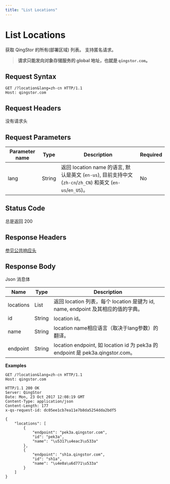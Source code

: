 ```yaml
---
title: "List Locations"
---
```


# List Locations

获取 QingStor 的所有(部署区域) 列表。
支持匿名请求。

> **请求只能发向对象存储服务的 global 地址，也就是 `qingstor.com`。**

## Request Syntax

```http
GET /?location&lang=zh-cn HTTP/1.1
Host: qingstor.com
```

## Request Headers

没有请求头

## Request Parameters

| Parameter name | Type | Description | Required |
| - | - | - | - |
| lang | String | 返回 location name 的语言, 默认是英文 (`en-us`), 目前支持中文 (`zh-cn`/`zh_CN`) 和英文 (`en-us`/`en_US`)。| No |

## Status Code

总是返回 200

## Response Headers

[参见公共响应头](../../common/common_header#响应头字段-request-header)

## Response Body

Json 消息体

| Name | Type | Description |
| - | - | - |
| locations | List | 返回 location 列表，每个 location 是键为 id, name, endpoint 及其相应的值的字典。|
| id | String | location id。 |
| name | String | location name相应语言（取决于lang参数）的翻译。|
| endpoint | String | location endpoint, 如 location id 为 pek3a 的 endpoint 是 pek3a.qingstor.com。 |

**Examples**

```http
GET /?location&lang=zh-cn HTTP/1.1
Host: qingstor.com
```

```http
HTTP/1.1 200 OK
Server: QingStor
Date: Mon, 23 Oct 2017 12:08:19 GMT
Content-Type: application/json
Content-Length: 177
x-qs-request-id: dc05ee1cb7ea11e7b8da5254dda2bdf5

{
    "locations": [
        {
            "endpoint": "pek3a.qingstor.com",
            "id": "pek3a",
            "name": "\u5317\u4eac3\u533a"
        },
        {
            "endpoint": "sh1a.qingstor.com",
            "id": "sh1a",
            "name": "\u4e0a\u6d771\u533a"
        }
    ]
}
```

